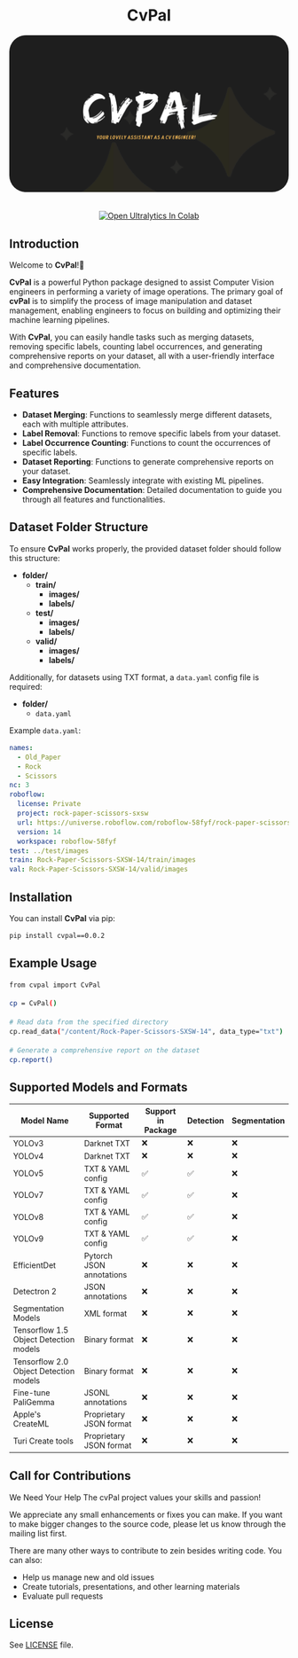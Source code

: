 <h1 align="center"><b>CvPal</b></h1>
<p align="center">
  <img src="assets/cvpal.png" alt="Image Description" style="border-radius: 30px;">
</p>

<div align="center">

<div>
    <br>
    <a href="https://colab.research.google.com/drive/1Q_gYCQv85ImulAPXgQ1qOa_HGA7aytec?usp=sharing"><img src="https://colab.research.google.com/assets/colab-badge.svg" alt="Open Ultralytics In Colab"></a>
</div>
</div>

## Introduction

Welcome to **CvPal**!👋

**CvPal** is a powerful Python package designed to assist Computer Vision engineers in performing a variety of image operations. The primary goal of **cvPal** is to simplify the process of image manipulation and dataset management, enabling engineers to focus on building and optimizing their machine learning pipelines.

With **CvPal**, you can easily handle tasks such as merging datasets, removing specific labels, counting label occurrences, and generating comprehensive reports on your dataset, all with a user-friendly interface and comprehensive documentation.

## Features

- **Dataset Merging**: Functions to seamlessly merge different datasets, each with multiple attributes.
- **Label Removal**: Functions to remove specific labels from your dataset.
- **Label Occurrence Counting**: Functions to count the occurrences of specific labels.
- **Dataset Reporting**: Functions to generate comprehensive reports on your dataset.
- **Easy Integration**: Seamlessly integrate with existing ML pipelines.
- **Comprehensive Documentation**: Detailed documentation to guide you through all features and functionalities.


## Dataset Folder Structure

To ensure **CvPal** works properly, the provided dataset folder should follow this structure:

- **folder/**
  - **train/**
    - **images/**
    - **labels/**
  - **test/**
    - **images/**
    - **labels/**
  - **valid/**
    - **images/**
    - **labels/**

Additionally, for datasets using TXT format, a `data.yaml` config file is required:

- **folder/**
  - `data.yaml`

Example `data.yaml`:

```yaml
names:
  - Old_Paper
  - Rock
  - Scissors
nc: 3
roboflow:
  license: Private
  project: rock-paper-scissors-sxsw
  url: https://universe.roboflow.com/roboflow-58fyf/rock-paper-scissors-sxsw/dataset/14
  version: 14
  workspace: roboflow-58fyf
test: ../test/images
train: Rock-Paper-Scissors-SXSW-14/train/images
val: Rock-Paper-Scissors-SXSW-14/valid/images
```

## Installation

You can install **CvPal** via pip:

```bash
pip install cvpal==0.0.2

```
## Example Usage

```bash
from cvpal import CvPal

cp = CvPal()

# Read data from the specified directory
cp.read_data("/content/Rock-Paper-Scissors-SXSW-14", data_type="txt")

# Generate a comprehensive report on the dataset
cp.report()
```

## Supported Models and Formats
| Model Name                             | Supported Format         | Support in Package       | Detection | Segmentation |
|----------------------------------------|--------------------------|--------------------------|-----------|--------------|
| YOLOv3                                 | Darknet TXT              | ❌                       | ❌        | ❌           |
| YOLOv4                                 | Darknet TXT              | ❌                       | ❌        | ❌           |
| YOLOv5                                 | TXT & YAML config        | ✅                       | ✅        | ❌           |
| YOLOv7                                 | TXT & YAML config        | ✅                       | ✅        | ❌           |
| YOLOv8                                 | TXT & YAML config        | ✅                       | ✅        | ❌           |
| YOLOv9                                 | TXT & YAML config        | ✅                       | ✅        | ❌           |
| EfficientDet                           | Pytorch JSON annotations | ❌                       | ❌        | ❌           |
| Detectron 2                            | JSON annotations         | ❌                       | ❌        | ❌           |
| Segmentation Models                    | XML format               | ❌                       | ❌        | ❌           |
| Tensorflow 1.5 Object Detection models | Binary format            | ❌                       | ❌        | ❌           |
| Tensorflow 2.0 Object Detection models | Binary format            | ❌                       | ❌        | ❌           |
| Fine-tune PaliGemma                    | JSONL annotations        | ❌                       | ❌        | ❌           |
| Apple's CreateML                       | Proprietary JSON format  | ❌                       | ❌        | ❌           |
| Turi Create tools                      | Proprietary JSON format  | ❌                       | ❌        | ❌           |


## Call for Contributions
<p>We Need Your Help The cvPal project values your skills and passion!</p>
<p>We appreciate any small enhancements or fixes you can make. If you want to make bigger changes to the source code, please let us know through the mailing list first.</p>

There are many other ways to contribute to zein besides writing code. You can also:
- Help us manage new and old issues
- Create tutorials, presentations, and other learning materials
- Evaluate pull requests

## License
See [LICENSE](LICENSE.txt) file.

 
 